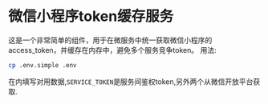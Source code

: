 # 微信小程序token缓存服务
这是一个非常简单的组件，用于在微服务中统一获取微信小程序的access_token，并缓存在内存中，避免多个服务竞争token。
用法:
```bash
cp .env.simple .env
```
在内填写对用数据,```SERVICE_TOKEN```是服务间鉴权token,另外两个从微信开放平台获取.